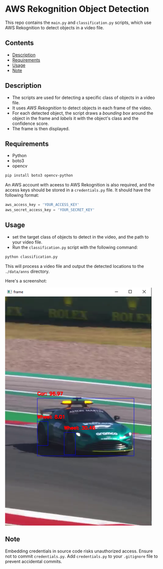 # AWS Rekognition Object Detection

This repo contains the `main.py` and `classification.py` scripts, which use AWS Rekognition to detect objects in a video file. 

## Contents
- [Description](#description)
- [Requirements](#requirements)
- [Usage](#usage)
- [Note](#note)

## Description

- The scripts are used for detecting a specific class of objects in a video file. 
- It uses *AWS Rekognition* to detect objects in each frame of the video. 
- For each detected object, the script draws a *bounding box* around the object in the frame and *labels* it with the object's class and the confidence score. 
- The frame is then displayed.

## Requirements

- Python
- boto3
- opencv

```bash
pip install boto3 opencv-python
```
An AWS account with aceess to AWS Rekognition is also required, and the access keys should be stored in a `credentials.py` file. It should have the following format:

```python
aws_access_key = 'YOUR_ACCESS_KEY'
aws_secret_access_key = 'YOUR_SECRET_KEY'
```

## Usage 

- set the target class of objects to detect in the video, and the path to your video file.
- Run the `classification.py` script with the following command:
```bash
python classification.py
```
This will process a video file and output the detected locations to the `./data/anns` directory.

Here's a screenshot:

![Object Detection Screenshot](./object_det.png)


## Note
Embedding credentials in source code risks unauthorized access. Ensure not to commit `credentials.py`. Add `credentials.py` to your `.gitignore` file to prevent accidental commits.

